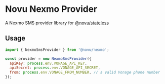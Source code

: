 # Novu Nexmo Provider

A Nexmo SMS provider library for [@novu/stateless](https://github.com/novuhq/novu)

## Usage

```javascript
import { NexmoSmsProvider } from '@novu/nexmo';

const provider = new NexmoSmsProvider({
  apiKey: process.env.VONAGE_API_KEY,
  apiSecret: process.env.VONAGE_API_SECRET,
  from: process.env.VONAGE_FROM_NUMBER, // a valid Vonage phone number
});
```
